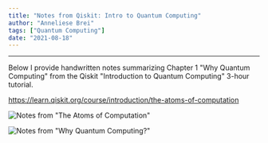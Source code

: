 ```yaml
---
title: "Notes from Qiskit: Intro to Quantum Computing"
author: "Anneliese Brei"
tags: ["Quantum Computing"] 
date: "2021-08-18" 
---
```

-------
Below I provide handwritten notes summarizing Chapter 1 "Why Quantum Computing" from the Qiskit "Introduction to Quantum Computing" 3-hour tutorial.

https://learn.qiskit.org/course/introduction/the-atoms-of-computation

![Notes from "The Atoms of Computation"](research-aug18c.png "Notes from \"Why Quantum Computing?\"")

![Notes from "Why Quantum Computing?"](research-aug18d.png "Notes from \"The Atoms of Computation\"")
